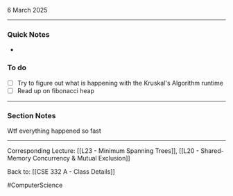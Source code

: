 6 March 2025

---
### Quick Notes
- 

### To do
- [ ] Try to figure out what is happening with the Kruskal's Algorithm runtime
- [ ] Read up on fibonacci heap

---
### Section Notes

Wtf everything happened so fast

---
Corresponding Lecture: [[L23 - Minimum Spanning Trees]], [[L20 - Shared-Memory Concurrency & Mutual Exclusion]]

Back to: [[CSE 332 A - Class Details]]

#ComputerScience
